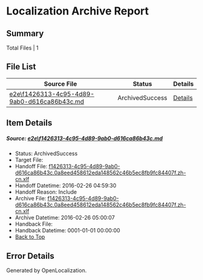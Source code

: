 # <a name='report-top'></a> Localization Archive Report

## Summary
 Total Files | 1

## File List
 Source File | Status | Details 
 ----------- | ------ | ------- 
 [e2e\f1426313-4c95-4d89-9ab0-d616ca86b43c.md](https://github.com/OpenLocalizationTest/oltest/blob/77ebc7af085b18284bbf2449d8d974984aaab731/e2e/f1426313-4c95-4d89-9ab0-d616ca86b43c.md) | ArchivedSuccess | [Details](#087cf94d71581ad499238e09a897783ba0341de38)

## Item Details
##### <a name='087cf94d71581ad499238e09a897783ba0341de38'></a> Source: [e2e\f1426313-4c95-4d89-9ab0-d616ca86b43c.md](https://github.com/OpenLocalizationTest/oltest/blob/77ebc7af085b18284bbf2449d8d974984aaab731/e2e/f1426313-4c95-4d89-9ab0-d616ca86b43c.md)
* Status: ArchivedSuccess
* Target File: 
* Handoff File: [f1426313-4c95-4d89-9ab0-d616ca86b43c.0a8eed458612eda148562c46b5ec8fb9fc84407f.zh-cn.xlf](https://github.com/OpenLocalizationTestOrg/olhandoff/blob/cb0fc729882c8d5063efc6770c12a35ebcf17f88/ol-handoff/OpenLocalizationTestOrg/oltest.zh-cn/terryjin/ht/f1426313-4c95-4d89-9ab0-d616ca86b43c.0a8eed458612eda148562c46b5ec8fb9fc84407f.zh-cn.xlf)
* Handoff Datetime: 2016-02-26 04:59:30
* Handoff Reason: Include
* Archive File: [f1426313-4c95-4d89-9ab0-d616ca86b43c.0a8eed458612eda148562c46b5ec8fb9fc84407f.zh-cn.xlf](https://github.com/OpenLocalizationTestOrg/olhandoff/blob/6da0b0fcfbfe0a9c8b19f66af56e4897a4bdcef6/ol-handoff/OpenLocalizationTestOrg/oltest.zh-cn/terryjin/ht/archive/f1426313-4c95-4d89-9ab0-d616ca86b43c.0a8eed458612eda148562c46b5ec8fb9fc84407f.zh-cn.xlf)
* Archive Datetime: 2016-02-26 05:00:07
* Handback File: 
* Handback Datetime: 0001-01-01 00:00:00
* [Back to Top](#report-top)


## Error Details

Generated by OpenLocalization.
